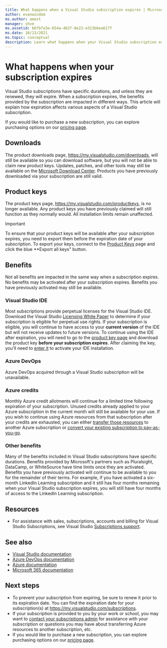 ```yaml
---
title: What happens when a Visual Studio subscription expires | Microsoft Docs
author: evanwindom
ms.author: amast
manager: shve
ms.assetid: b6fbfa3e-654a-462f-8e22-e313b6ea617f
ms.date: 10/13/2021
ms.topic: conceptual
description: Learn what happens when your Visual Studio subscription expires
---
```


# What happens when your subscription expires
Visual Studio subscriptions have specific durations, and unless they are renewed, they will expire.  When a subscription expires, the benefits provided by the subscription are impacted in different ways.  This article will explain how expiration affects various aspects of a Visual Studio subscription. 

If you would like to purchase a new subscription, you can explore purchasing options on our [pricing page](https://visualstudio.microsoft.com/vs/pricing).

## Downloads
The product downloads page, <https://my.visualstudio.com/downloads>, will still be available so you can download software, but you will not be able to claim new product keys.  Updates, patches, and other tools may still be available on the [Microsoft Download Center](https://www.microsoft.com/downloads).  Products you have previously downloaded via your subscription are still valid.

## Product keys
The product keys page, <https://my.visualstudio.com/productkeys>, is no longer available.  Any product keys you have previously claimed will still function as they normally would.  All installation limits remain unaffected.  
> [!IMPORTANT]
> To ensure that your product keys will be available after your subscription expires, you need to export them before the expiration date of your subscription. To export your keys, connect to the [Product Keys](https://my.visualstudio.com/productkeys) page and click the blue **Export all keys" button.  

## Benefits 
Not all benefits are impacted in the same way when a subscription expires.  No benefits may be activated after your subscription expires.  Benefits you have previously activated may still be available.  

### Visual Studio IDE
Most subscriptions provide perpetual licenses for the Visual Studio IDE. Download the Visual Studio [Licensing White Paper](https://aka.ms/vslicensing) to determine if your subscription is eligible for perpetual use rights.  If your subscription is eligible, you will continue to have access to your **current version** of the IDE but will not receive updates to future versions. To continue using the IDE after expiration, you will need to go to the [product key page](https://my.visualstudio.com/productkeys) and download the product key **before your subscription expires**.  After claiming the key, you'll need to [enter it](/visualstudio/ide/how-to-unlock-visual-studio#enter-a-product-key) to activate your IDE installation.  

### Azure DevOps
Azure DevOps acquired through a Visual Studio subscription will be unavailable.  

### Azure credits
Monthly Azure credit allotments will continue for a limited time following expiration of your subscription.  Unused credits already applied to your Azure subscription in the current month will still be available for your use.  If you wish to continue using Azure resources from that subscription after your credits are exhausted, you can either [transfer those resources](/azure/azure-resource-manager/management/move-resource-group-and-subscription) to another Azure subscription or [convert your existing subscription to pay-as-you-go](/azure/cost-management-billing/manage/spending-limit#remove-the-spending-limit-in-azure-portal).

### Other benefits 
Many of the benefits included in Visual Studio subscriptions have specific durations.  Benefits provided by Microsoft's partners such as Pluralsight, DataCamp, or WhiteSource have time limits once they are activated.  Benefits you have previously activated will continue to be available to you for the remainder of their terms.  For example, if you have activated a six-month LinkedIn Learning subscription and it still has four months remaining when your Visual Studio subscription expires, you will still have four months of access to the LinkedIn Learning subscription.  

## Resources
- For assistance with sales, subscriptions, accounts and billing for Visual Studio Subscriptions, see Visual Studio [Subscriptions support](https://aka.ms/vssubscriberhelp).

## See also
- [Visual Studio documentation](/visualstudio/)
- [Azure DevOps documentation](/azure/devops/)
- [Azure documentation](/azure/)
- [Microsoft 365 documentation](/microsoft-365/)

## Next steps
- To prevent your subscription from expiring, be sure to renew it prior to its expiration date.  You can find the expiration date for your subscription(s) at <https://my.visualstudio.com/subscriptions>.
- If your subscription is provided to you by your work or school, you may want to [contact your subscriptions admin](contact-my-admin.md) for assistance with your subscription or questions you may have about transferring Azure resources to another subscription, etc.
- If you would like to purchase a new subscription, you can explore purchasing options on our [pricing page](https://visualstudio.microsoft.com/vs/pricing).
